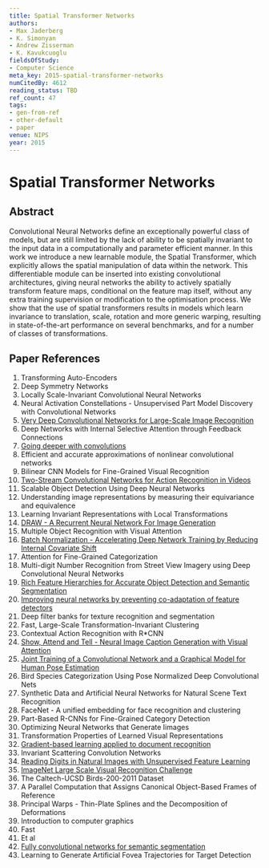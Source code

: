 ```yaml
---
title: Spatial Transformer Networks
authors:
- Max Jaderberg
- K. Simonyan
- Andrew Zisserman
- K. Kavukcuoglu
fieldsOfStudy:
- Computer Science
meta_key: 2015-spatial-transformer-networks
numCitedBy: 4612
reading_status: TBD
ref_count: 47
tags:
- gen-from-ref
- other-default
- paper
venue: NIPS
year: 2015
---
```


# Spatial Transformer Networks

## Abstract

Convolutional Neural Networks define an exceptionally powerful class of models, but are still limited by the lack of ability to be spatially invariant to the input data in a computationally and parameter efficient manner. In this work we introduce a new learnable module, the Spatial Transformer, which explicitly allows the spatial manipulation of data within the network. This differentiable module can be inserted into existing convolutional architectures, giving neural networks the ability to actively spatially transform feature maps, conditional on the feature map itself, without any extra training supervision or modification to the optimisation process. We show that the use of spatial transformers results in models which learn invariance to translation, scale, rotation and more generic warping, resulting in state-of-the-art performance on several benchmarks, and for a number of classes of transformations.

## Paper References

1. Transforming Auto-Encoders
2. Deep Symmetry Networks
3. Locally Scale-Invariant Convolutional Neural Networks
4. Neural Activation Constellations - Unsupervised Part Model Discovery with Convolutional Networks
5. [Very Deep Convolutional Networks for Large-Scale Image Recognition](2015-very-deep-convolutional-networks-for-large-scale-image-recognition)
6. Deep Networks with Internal Selective Attention through Feedback Connections
7. [Going deeper with convolutions](2015-going-deeper-with-convolutions)
8. Efficient and accurate approximations of nonlinear convolutional networks
9. Bilinear CNN Models for Fine-Grained Visual Recognition
10. [Two-Stream Convolutional Networks for Action Recognition in Videos](2014-two-stream-convolutional-networks-for-action-recognition-in-videos)
11. Scalable Object Detection Using Deep Neural Networks
12. Understanding image representations by measuring their equivariance and equivalence
13. Learning Invariant Representations with Local Transformations
14. [DRAW - A Recurrent Neural Network For Image Generation](2015-draw-a-recurrent-neural-network-for-image-generation)
15. Multiple Object Recognition with Visual Attention
16. [Batch Normalization - Accelerating Deep Network Training by Reducing Internal Covariate Shift](2015-batch-normalization-accelerating-deep-network-training-by-reducing-internal-covariate-shift)
17. Attention for Fine-Grained Categorization
18. Multi-digit Number Recognition from Street View Imagery using Deep Convolutional Neural Networks
19. [Rich Feature Hierarchies for Accurate Object Detection and Semantic Segmentation](2014-rich-feature-hierarchies-for-accurate-object-detection-and-semantic-segmentation)
20. [Improving neural networks by preventing co-adaptation of feature detectors](2012-improving-neural-networks-by-preventing-co-adaptation-of-feature-detectors)
21. Deep filter banks for texture recognition and segmentation
22. Fast, Large-Scale Transformation-Invariant Clustering
23. Contextual Action Recognition with R*CNN
24. [Show, Attend and Tell - Neural Image Caption Generation with Visual Attention](2015-show-attend-and-tell-neural-image-caption-generation-with-visual-attention)
25. [Joint Training of a Convolutional Network and a Graphical Model for Human Pose Estimation](2014-joint-training-of-a-convolutional-network-and-a-graphical-model-for-human-pose-estimation)
26. Bird Species Categorization Using Pose Normalized Deep Convolutional Nets
27. Synthetic Data and Artificial Neural Networks for Natural Scene Text Recognition
28. FaceNet - A unified embedding for face recognition and clustering
29. Part-Based R-CNNs for Fine-Grained Category Detection
30. Optimizing Neural Networks that Generate Iimages
31. Transformation Properties of Learned Visual Representations
32. [Gradient-based learning applied to document recognition](1998-lenet5.md)
33. Invariant Scattering Convolution Networks
34. [Reading Digits in Natural Images with Unsupervised Feature Learning](2011-reading-digits-in-natural-images-with-unsupervised-feature-learning)
35. [ImageNet Large Scale Visual Recognition Challenge](2015-imagenet-large-scale-visual-recognition-challenge)
36. The Caltech-UCSD Birds-200-2011 Dataset
37. A Parallel Computation that Assigns Canonical Object-Based Frames of Reference
38. Principal Warps - Thin-Plate Splines and the Decomposition of Deformations
39. Introduction to computer graphics
40. Fast
41. Et al
42. [Fully convolutional networks for semantic segmentation](2015-fully-convolutional-networks-for-semantic-segmentation)
43. Learning to Generate Artificial Fovea Trajectories for Target Detection
